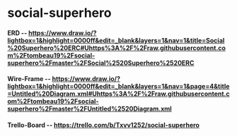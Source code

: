 # social-superhero

#### ERD -- https://www.draw.io/?lightbox=1&highlight=0000ff&edit=_blank&layers=1&nav=1&title=Social%20Superhero%20ERC#Uhttps%3A%2F%2Fraw.githubusercontent.com%2Ftombeau19%2Fsocial-superhero%2Fmaster%2FSocial%2520Superhero%2520ERC

#### Wire-Frame -- https://www.draw.io/?lightbox=1&highlight=0000ff&edit=_blank&layers=1&nav=1&page=4&title=Untitled%20Diagram.xml#Uhttps%3A%2F%2Fraw.githubusercontent.com%2Ftombeau19%2Fsocial-superhero%2Fmaster%2FUntitled%2520Diagram.xml


#### Trello-Board -- https://trello.com/b/Txvv1252/social-superhero
